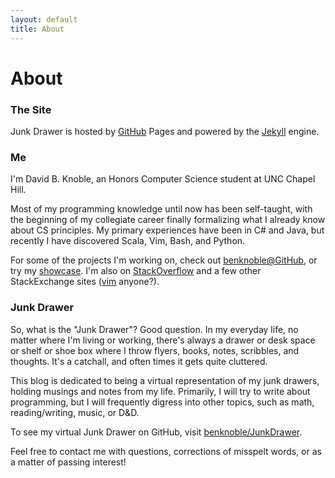 ```yaml
---
layout: default
title: About
---
```

# About

### The Site

Junk Drawer is hosted by [GitHub][github] Pages and powered by the
[Jekyll][jekyll] engine.

### Me

I'm David B. Knoble, an Honors Computer Science student at UNC Chapel Hill.

Most of my programming knowledge until now has been self-taught, with the
beginning of my collegiate career finally formalizing what I already know about
CS principles. My primary experiences have been in C# and Java, but recently I
have discovered Scala, Vim, Bash, and Python.

For some of the projects I'm working on, check out
[benknoble@GitHub][benknoble], or try my [showcase][showcase]. I'm also on
[StackOverflow][stack_overflow] and a few other StackExchange sites ([vim][vim]
anyone?).

### Junk Drawer

So, what is the "Junk Drawer"? Good question. In my everyday life, no matter
where I'm living or working, there's always a drawer or desk space or shelf or
shoe box where I throw flyers, books, notes, scribbles, and thoughts. It's a
catchall, and often times it gets quite cluttered.

This blog is dedicated to being a virtual representation of my junk drawers,
holding musings and notes from my life. Primarily, I will try to write about
programming, but I will frequently digress into other topics, such as math,
reading/writing, music, or D&D.

To see my virtual Junk Drawer on GitHub, visit [benknoble/JunkDrawer][junk].

Feel free to contact me with questions, corrections of misspelt words, or as a
matter of passing interest!

<!-- Links -->
[github]: https://github.com/
[jekyll]: http://jekyllrb.com
[benknoble]: https://github.com/benknoble
[stack_overflow]: http://stackoverflow.com/users/4400820/david-ben-knoble
[junk]: https://github.com/benknoble/junk-drawer
[vim]: https://vi.stackexchange.com/users/10604/david-ben-knoble
[showcase]: https://www.gitshowcase.com/benknoble
